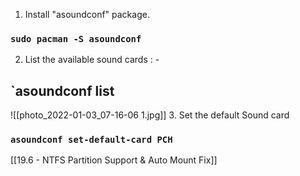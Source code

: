 1. Install "asoundconf" package.

### `sudo pacman -S asoundconf`

2. List the available sound cards : -

## `asoundconf list
![[photo_2022-01-03_07-16-06 1.jpg]]
3. Set the default Sound card

### `asoundconf set-default-card PCH`

[[19.6 - NTFS Partition Support & Auto Mount Fix]]



